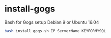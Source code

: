 # install-gogs
Bash for Gogs setup Debian 9 or Ubuntu 16.04

```bash
bash install_gogs.sh IP ServerName KEYFORMYSQL 
```
